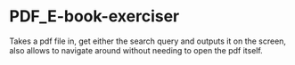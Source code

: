 # PDF_E-book-exerciser

Takes a pdf file in, get either the search query and outputs it on the screen, also allows to navigate around without needing to open the pdf itself.
